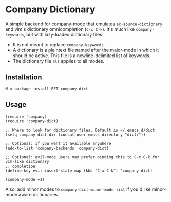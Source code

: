 # Company Dictionary

A simple backend for [company-mode](https://github.com/company-mode/company-mode) that
emulates `ac-source-dictionary` and vim's dictionary omnicompletion (`C-x C-k`). It's much
like `company-keywords`, but with lazy-loaded dictionary files.

+ It is not meant to replace `company-keywords`.
+ A dictionary is a plaintext file named after the major-mode in which it should be active.
  This file is a newline-delimited list of keywords.
+ The dictionary file `all` applies to all modes.

## Installation

`M-x package-install RET company-dict`

## Usage

```elisp
(require 'company)
(require 'company-dict)

;; Where to look for dictionary files. Default is ~/.emacs.d/dict
(setq company-dict-dir (concat user-emacs-directory "dict/"))

;; Optional: if you want it available anywhere
(add-to-list 'company-backends 'company-dict)

;; Optional: evil-mode users may prefer binding this to C-x C-k for vim-like dictionary
;; completion
(define-key evil-insert-state-map (kbd "C-x C-k") 'company-dict)

(company-mode +1)
```

Also: add minor modes to `company-dict-minor-mode-list` if you'd like minor-mode aware
dictionaries.
